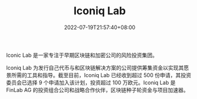﻿---
weight: 
title: "Iconiq Lab"
description: "Iconiq Lab 为发行自己代币与和区块链解决方案的公司提供筹集资金以实现其愿景所需的工具和指导"
date: 2022-07-19T21:57:40+08:00
lastmod: 2022-07-19T16:45:40+08:00
draft: false
authors: ["浮尘"]
featuredImage: "iconiq-lab.png"
link: "https://lab.iconicholding.com/"
tags: ["投资机构","Iconiq Lab"]
categories: ["navigation"]
navigation: ["投资机构"]
lightgallery: true
toc: true
pinned: false
recommend: false
recommend1: false
---
Iconic Lab 是一家专注于早期区块链和加密公司的风险投资集团。

Iconiq Lab 为发行自己代币与和区块链解决方案的公司提供筹集资金以实现其愿景所需的工具和指导。截至目前，Iconiq Lab 已经收到超过 500 份申请，其投资委员会已选择 9 个申请加入该计划，投资超过 100 万欧元。Iconiq Lab 是 FinLab AG 的投资组合公司和战略合作伙伴，区块链种子轮资金与项目加速器。